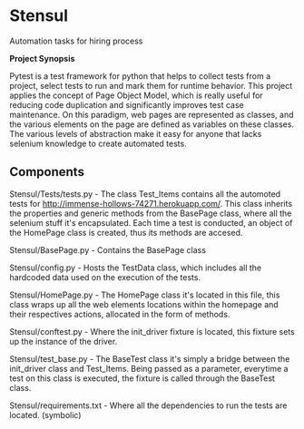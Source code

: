 # Stensul
Automation tasks for hiring process

**Project Synopsis**

Pytest is a test framework for python that helps to collect tests from a project, select tests to run and mark them for runtime behavior. This project applies the concept of Page Object Model, which is really useful for reducing code duplication and significantly improves test case maintenance. On this paradigm, web pages are represented as classes, and the various elements on the page are defined as variables on these classes. The various levels of abstraction make it easy for anyone that lacks selenium knowledge to create automated tests.

**Components**
------------------------------
Stensul/Tests/tests.py  - The class Test_Items contains all the automoted tests for http://immense-hollows-74271.herokuapp.com/. This class inherits the properties and generic methods from the BasePage class, where all the selenium stuff it's encapsulated. Each time a test is conducted, an object of the HomePage class is created, thus its methods are accesed.

Stensul/BasePage.py - Contains the BasePage class

Stensul/config.py - Hosts the TestData class, which includes all the hardcoded data used on the execution of the tests.

Stensul/HomePage.py - The HomePage class it's located in this file, this class wraps up all the web elements locations within the homepage and their respectives actions, allocated in the form of methods.

Stensul/conftest.py - Where the init_driver fixture is located, this fixture sets up the instance of the driver.

Stensul/test_base.py - The BaseTest class it's simply a bridge between the init_driver class and Test_Items. Being passed as a parameter, everytime a test on this class is executed, the fixture is called through the BaseTest class.

Stensul/requirements.txt - Where all the dependencies to run the tests are located. (symbolic)








